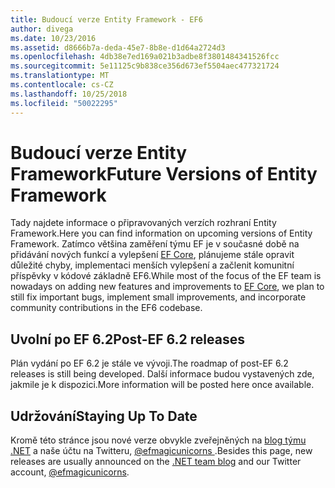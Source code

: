 ```yaml
---
title: Budoucí verze Entity Framework - EF6
author: divega
ms.date: 10/23/2016
ms.assetid: d8666b7a-deda-45e7-8b8e-d1d64a2724d3
ms.openlocfilehash: 4db38e7ed169a021b3adbe8f3801484341526fcc
ms.sourcegitcommit: 5e11125c9b838ce356d673ef5504aec477321724
ms.translationtype: MT
ms.contentlocale: cs-CZ
ms.lasthandoff: 10/25/2018
ms.locfileid: "50022295"
---
```

# <a name="future-versions-of-entity-framework"></a><span data-ttu-id="74e49-102">Budoucí verze Entity Framework</span><span class="sxs-lookup"><span data-stu-id="74e49-102">Future Versions of Entity Framework</span></span> 
<span data-ttu-id="74e49-103">Tady najdete informace o připravovaných verzích rozhraní Entity Framework.</span><span class="sxs-lookup"><span data-stu-id="74e49-103">Here you can find information on upcoming versions of Entity Framework.</span></span>
<span data-ttu-id="74e49-104">Zatímco většina zaměření týmu EF je v současné době na přidávání nových funkcí a vylepšení [EF Core](https://docs.microsoft.com/ef/core/index), plánujeme stále opravit důležité chyby, implementaci menších vylepšení a začlenit komunitní příspěvky v kódové základně EF6.</span><span class="sxs-lookup"><span data-stu-id="74e49-104">While most of the focus of the EF team is nowadays on adding new features and improvements to [EF Core](https://docs.microsoft.com/ef/core/index), we plan to  still fix important bugs, implement small improvements, and incorporate community contributions in the EF6 codebase.</span></span>

## <a name="post-ef-62-releases"></a><span data-ttu-id="74e49-105">Uvolní po EF 6.2</span><span class="sxs-lookup"><span data-stu-id="74e49-105">Post-EF 6.2 releases</span></span>

<span data-ttu-id="74e49-106">Plán vydání po EF 6.2 je stále ve vývoji.</span><span class="sxs-lookup"><span data-stu-id="74e49-106">The roadmap of post-EF 6.2 releases is still being developed.</span></span> <span data-ttu-id="74e49-107">Další informace budou vystavených zde, jakmile je k dispozici.</span><span class="sxs-lookup"><span data-stu-id="74e49-107">More information will be posted here once available.</span></span>
 
## <a name="staying-up-to-date"></a><span data-ttu-id="74e49-108">Udržování</span><span class="sxs-lookup"><span data-stu-id="74e49-108">Staying Up To Date</span></span>  
  
<span data-ttu-id="74e49-109">Kromě této stránce jsou nové verze obvykle zveřejněných na [blog týmu .NET](https://blogs.msdn.microsoft.com/dotnet/tag/entity-framework/) a naše účtu na Twitteru, [ @efmagicunicorns ](http://twitter.com/efmagicunicorns).</span><span class="sxs-lookup"><span data-stu-id="74e49-109">Besides this page, new releases are usually announced on the [.NET team blog](https://blogs.msdn.microsoft.com/dotnet/tag/entity-framework/) and our Twitter account, [@efmagicunicorns](http://twitter.com/efmagicunicorns).</span></span>
  